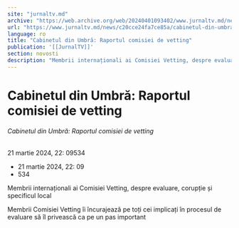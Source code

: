 ```yaml
---
site: "jurnaltv.md"
archive: "https://web.archive.org/web/20240401093402/www.jurnaltv.md/news/c20cce24fa7ce85a/cabinetul-din-umbra-raportul-comisiei-de-vetting.html"
url: "https://www.jurnaltv.md/news/c20cce24fa7ce85a/cabinetul-din-umbra-raportul-comisiei-de-vetting.html"
language: ro
title: "Cabinetul din Umbră: Raportul comisiei de vetting"
publication: '[[JurnalTV]]'
section: novosti
description: "Membrii internaționali ai Comisiei Vetting, despre evaluare, corupție și specificul local"
---
```


# Cabinetul din Umbră: Raportul comisiei de vetting

###### Cabinetul din Umbră: Raportul comisiei de vetting

21 martie 2024, 22: 09534

- 21 martie 2024, 22: 09
- 534

Membrii internaționali ai Comisiei Vetting, despre evaluare, corupție și specificul local

Membrii Comisiei Vetting îi încurajează pe toți cei implicați în procesul de evaluare să îl privească ca pe un pas important
